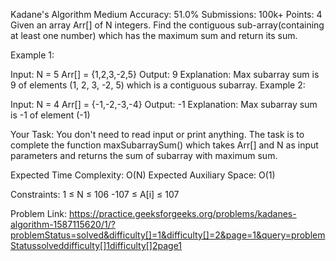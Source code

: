 Kadane's Algorithm 
Medium Accuracy: 51.0% Submissions: 100k+ Points: 4
Given an array Arr[] of N integers. Find the contiguous sub-array(containing at least one number) which has the maximum sum and return its sum.

Example 1:

Input:
N = 5
Arr[] = {1,2,3,-2,5}
Output:
9
Explanation:
Max subarray sum is 9
of elements (1, 2, 3, -2, 5) which 
is a contiguous subarray.
Example 2:

Input:
N = 4
Arr[] = {-1,-2,-3,-4}
Output:
-1
Explanation:
Max subarray sum is -1 
of element (-1)

Your Task:
You don't need to read input or print anything. The task is to complete the function maxSubarraySum() which takes Arr[] and N as input parameters and returns the sum of subarray with maximum sum.

Expected Time Complexity: O(N)
Expected Auxiliary Space: O(1)

Constraints:
1 ≤ N ≤ 106
-107 ≤ A[i] ≤ 107

Problem Link:
https://practice.geeksforgeeks.org/problems/kadanes-algorithm-1587115620/1/?problemStatus=solved&difficulty[]=1&difficulty[]=2&page=1&query=problemStatussolveddifficulty[]1difficulty[]2page1